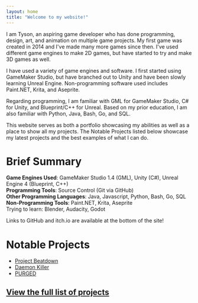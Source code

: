 ```yaml
---
layout: home
title: "Welcome to my website!"
---
```


I am Tyson, an aspiring game developer who has done programming, design, art, and animation on multiple game projects. My first game was created in 2014 and I've made many more games since then. I've used different game engines to make 2D games, but have started to try and make 3D games as well. 

I have used a variety of game engines and software. I first started using GameMaker Studio, but have branched out to Unity and have been slowly learning Unreal Engine. Non-programming software used includes Paint.NET, Krita, and Aseprite.

Regarding programming, I am familiar with GML for GameMaker Studio, C# for Unity, and Blueprint/C++ for Unreal. Based on my prior education, I am also familiar with Python, Java, Bash, Go, and SQL.

This website serves as both a portfolio showcasing my abilities as well as a place to show all my projects. The Notable Projects listed below showcase my latest projects and the best examples of what I can do.

# Brief Summary
**Game Engines Used**: GameMaker Studio 1.4 (GML), Unity (C#), Unreal Engine 4 (Blueprint, C++)  
**Programming Tools**: Source Control (Git via GitHub)  
**Other Programming Languages**: Java, Javascript, Python, Bash, Go, SQL  
**Non-Programming Tools**: Paint.NET, Krita, Aseprite   
Trying to learn: Blender, Audacity, Godot

Links to GitHub and itch.io are available at the bottom of the site!

# Notable Projects
- [Project Beatdown](/projects/beatdown-and-recursed)
- [Daemon Killer](/projects/daemon-killer)
- [PURGED](/projects/purged)

## **[View the full list of projects](/projects)**